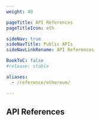 ```yaml
---
weight: 40

pageTitle: API References
pageTitleIcon: eth

sideNav: true
sideNavTitle: Public APIs
sideNavLinkRename: API References

BookToC: false
#release: stable

aliases:
  - /reference/ethereum/

---
```


## API References
